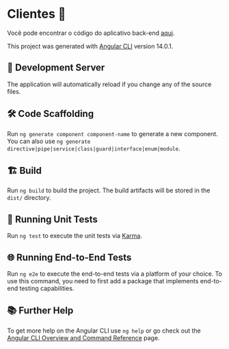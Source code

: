 # Clientes 📖
Você pode encontrar o código do aplicativo back-end [aqui](https://github.com/ramirovictor/backFarma).

This project was generated with [Angular CLI](https://github.com/angular/angular-cli) version 14.0.1.

## 🚀 Development Server


The application will automatically reload if you change any of the source files.

## 🛠️ Code Scaffolding

Run `ng generate component component-name` to generate a new component. You can also use `ng generate directive|pipe|service|class|guard|interface|enum|module`.

## 🏗️ Build

Run `ng build` to build the project. The build artifacts will be stored in the `dist/` directory.

## 🧪 Running Unit Tests

Run `ng test` to execute the unit tests via [Karma](https://karma-runner.github.io).

## 🌐 Running End-to-End Tests

Run `ng e2e` to execute the end-to-end tests via a platform of your choice. To use this command, you need to first add a package that implements end-to-end testing capabilities.

## 📚 Further Help

To get more help on the Angular CLI use `ng help` or go check out the [Angular CLI Overview and Command Reference](https://angular.io/cli) page.
